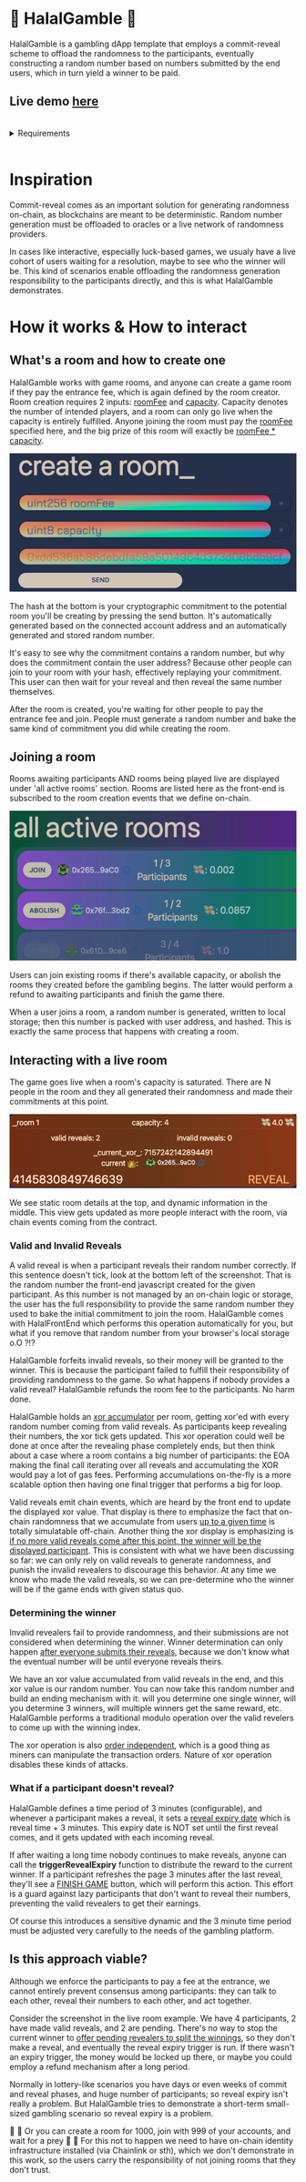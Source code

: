 # 🎲 HalalGamble 🎲

HalalGamble is a gambling dApp template that employs a commit-reveal scheme to offload the randomness to the participants, eventually constructing a random number based on numbers submitted by the end users, which in turn yield a winner to be paid.

## Live demo [here](https://halal-gamble-pv7cmkp4l-irfanbozkurt.vercel.app/)

<br>

<details>
<summary>Requirements</summary>

Before you begin, you need to install the following tools:

- [Node (v18 LTS)](https://nodejs.org/en/download/)
- Yarn ([v1](https://classic.yarnpkg.com/en/docs/install/) or [v2+](https://yarnpkg.com/getting-started/install))
- [Git](https://git-scm.com/downloads)

</details>

<br>

# Inspiration

Commit-reveal comes as an important solution for generating randomness on-chain, as blockchains are meant to be deterministic. Random number generation must be offloaded to oracles or a live network of randomness providers.

In cases like interactive, especially luck-based games, we usualy have a live cohort of users waiting for a resolution, maybe to see who the winner will be. This kind of scenarios enable offloading the randomness generation responsibility to the participants directly, and this is what HalalGamble demonstrates.

# How it works & How to interact

## What's a room and how to create one

HalalGamble works with game rooms, and anyone can create a game room if they pay the entrance fee, which is again defined by the room creator. Room creation requires 2 inputs: <u>roomFee</u> and <u>capacity</u>. Capacity denotes the number of intended players, and a room can only go live when the capacity is entirely fulfilled. Anyone joining the room must pay the <u>roomFee</u> specified here, and the big prize of this room will exactly be <u>roomFee \* capacity</u>.

![img](./assets/create_room.png)

The hash at the bottom is your cryptographic commitment to the potential room you'll be creating by pressing the send button. It's automatically generated based on the connected account address and an automatically generated and stored random number.

It's easy to see why the commitment contains a random number, but why does the commitment contain the user address? Because other people can join to your room with your hash, effectively replaying your commitment. This user can then wait for your reveal and then reveal the same number themselves.

After the room is created, you're waiting for other people to pay the entrance fee and join. People must generate a random number and bake the same kind of commitment you did while creating the room.

## Joining a room

Rooms awaiting participants AND rooms being played live are displayed under 'all active rooms' section. Rooms are listed here as the front-end is subscribed to the room creation events that we define on-chain.

![img2](./assets/active_rooms.png)

Users can join existing rooms if there's available capacity, or abolish the rooms they created before the gambling begins. The latter would perform a refund to awaiting participants and finish the game there.

When a user joins a room, a random number is generated, written to local storage; then this number is packed with user address, and hashed. This is exactly the same process that happens with creating a room.

## Interacting with a live room

The game goes live when a room's capacity is saturated. There are N people in the room and they all generated their randomness and made their commitments at this point.

![img2](./assets/live_room.png)

We see static room details at the top, and dynamic information in the middle. This view gets updated as more people interact with the room, via chain events coming from the contract.

### Valid and Invalid Reveals

A valid reveal is when a participant reveals their random number correctly. If this sentence doesn't tick, look at the bottom left of the screenshot. That is the random number the front-end javascript created for the given participant. As this number is not managed by an on-chain logic or storage, the user has the full responsibility to provide the same random number they used to bake the initial commitment to join the room. HalalGamble comes with HalalFrontEnd which performs this operation automatically for you, but what if you remove that random number from your browser's local storage o.O ?!?

HalalGamble forfeits invalid reveals, so their money will be granted to the winner. This is because the participant failed to fulfill their responsibility of providing randomness to the game. So what happens if nobody provides a valid reveal? HalalGamble refunds the room fee to the participants. No harm done.

HalalGamble holds an <u>xor accumulator</u> per room, getting xor'ed with every random number coming from valid reveals. As participants keep revealing their numbers, the xor tick gets updated. This xor operation could well be done at once after the revealing phase completely ends, but then think about a case where a room contains a big number of participants: the EOA making the final call iterating over all reveals and accumulating the XOR would pay a lot of gas fees. Performing accumulations on-the-fly is a more scalable option then having one final trigger that performs a big for loop.

Valid reveals emit chain events, which are heard by the front end to update the displayed xor value. That display is there to emphasize the fact that on-chain randomness that we accumulate from users <u>up to a given time</u> is totally simulatable off-chain. Another thing the xor display is emphasizing is <u>if no more valid reveals come after this point, the winner will be the displayed participant</u>. This is consistent with what we have been discussing so far: we can only rely on valid reveals to generate randomness, and punish the invalid revealers to discourage this behavior. At any time we know who made the valid reveals, so we can pre-determine who the winner will be if the game ends with given status quo.

### Determining the winner

Invalid revealers fail to provide randomness, and their submissions are not considered when determining the winner. Winner determination can only happen <u>after everyone submits their reveals</u>, because we don't know what the eventual number will be until everyone reveals theirs.

We have an xor value accumulated from valid reveals in the end, and this xor value is our random number. You can now take this random number and build an ending mechanism with it: will you determine one single winner, will you determine 3 winners, will multiple winners get the same reward, etc. HalalGamble performs a traditional modulo operation over the valid revelers to come up with the winning index.

The xor operation is also <u>order independent</u>, which is a good thing as miners can manipulate the transaction orders. Nature of xor operation disables these kinds of attacks.

### What if a participant doesn't reveal?

HalalGamble defines a time period of 3 minutes (configurable), and whenever a participant makes a reveal, it sets a <u>reveal expiry date</u> which is reveal time + 3 minutes. This expiry date is NOT set until the first reveal comes, and it gets updated with each incoming reveal.

If after waiting a long time nobody continues to make reveals, anyone can call the **triggerRevealExpiry** function to distribute the reward to the current winner. If a participant refreshes the page 3 minutes after the last reveal, they'll see a <u>FINISH GAME</u> button, which will perform this action. This effort is a guard against lazy participants that don't want to reveal their numbers, preventing the valid revealers to get their earnings.

Of course this introduces a sensitive dynamic and the 3 minute time period must be adjusted very carefully to the needs of the gambling platform.

## Is this approach viable?

Although we enforce the participants to pay a fee at the entrance, we cannot entirely prevent consensus among participants: they can talk to each other, reveal their numbers to each other, and act together.

Consider the screenshot in the live room example. We have 4 participants, 2 have made valid reveals, and 2 are pending. There's no way to stop the current winner to <u>offer pending revealers to split the winnings</u>, so they don't make a reveal, and eventually the reveal expiry trigger is run. If there wasn't an expiry trigger, the money would be locked up there, or maybe you could employ a refund mechanism after a long period.

Normally in lottery-like scenarios you have days or even weeks of commit and reveal phases, and huge number of participants; so reveal expiry isn't really a problem. But HalalGamble tries to demonstrate a short-term small-sized gambling scenario so reveal expiry is a problem.

🤪 🤪 Or you can create a room for 1000, join with 999 of your accounts, and wait for a prey 🤪 🤪 For this not to happen we need to have on-chain identity infrastructure installed (via Chainlink or sth), which we don't demonstrate in this work, so the users carry the responsibility of not joining rooms that they don't trust.
